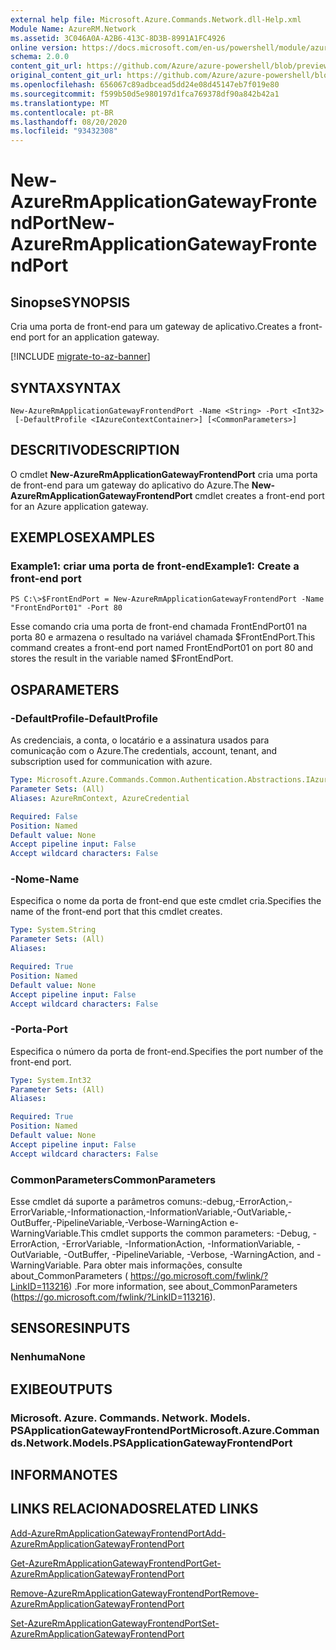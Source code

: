 ```yaml
---
external help file: Microsoft.Azure.Commands.Network.dll-Help.xml
Module Name: AzureRM.Network
ms.assetid: 3C046A0A-A2B6-413C-8D3B-8991A1FC4926
online version: https://docs.microsoft.com/en-us/powershell/module/azurerm.network/new-azurermapplicationgatewayfrontendport
schema: 2.0.0
content_git_url: https://github.com/Azure/azure-powershell/blob/preview/src/ResourceManager/Network/Commands.Network/help/New-AzureRmApplicationGatewayFrontendPort.md
original_content_git_url: https://github.com/Azure/azure-powershell/blob/preview/src/ResourceManager/Network/Commands.Network/help/New-AzureRmApplicationGatewayFrontendPort.md
ms.openlocfilehash: 656067c89adbcead5dd24e08d45147eb7f019e80
ms.sourcegitcommit: f599b50d5e980197d1fca769378df90a842b42a1
ms.translationtype: MT
ms.contentlocale: pt-BR
ms.lasthandoff: 08/20/2020
ms.locfileid: "93432308"
---
```

# <span data-ttu-id="94a5a-101">New-AzureRmApplicationGatewayFrontendPort</span><span class="sxs-lookup"><span data-stu-id="94a5a-101">New-AzureRmApplicationGatewayFrontendPort</span></span>

## <span data-ttu-id="94a5a-102">Sinopse</span><span class="sxs-lookup"><span data-stu-id="94a5a-102">SYNOPSIS</span></span>
<span data-ttu-id="94a5a-103">Cria uma porta de front-end para um gateway de aplicativo.</span><span class="sxs-lookup"><span data-stu-id="94a5a-103">Creates a front-end port for an application gateway.</span></span>

[!INCLUDE [migrate-to-az-banner](../../includes/migrate-to-az-banner.md)]

## <span data-ttu-id="94a5a-104">SYNTAX</span><span class="sxs-lookup"><span data-stu-id="94a5a-104">SYNTAX</span></span>

```
New-AzureRmApplicationGatewayFrontendPort -Name <String> -Port <Int32>
 [-DefaultProfile <IAzureContextContainer>] [<CommonParameters>]
```

## <span data-ttu-id="94a5a-105">DESCRITIVO</span><span class="sxs-lookup"><span data-stu-id="94a5a-105">DESCRIPTION</span></span>
<span data-ttu-id="94a5a-106">O cmdlet **New-AzureRmApplicationGatewayFrontendPort** cria uma porta de front-end para um gateway do aplicativo do Azure.</span><span class="sxs-lookup"><span data-stu-id="94a5a-106">The **New-AzureRmApplicationGatewayFrontendPort** cmdlet creates a front-end port for an Azure application gateway.</span></span>

## <span data-ttu-id="94a5a-107">EXEMPLOS</span><span class="sxs-lookup"><span data-stu-id="94a5a-107">EXAMPLES</span></span>

### <span data-ttu-id="94a5a-108">Example1: criar uma porta de front-end</span><span class="sxs-lookup"><span data-stu-id="94a5a-108">Example1: Create a front-end port</span></span>
```
PS C:\>$FrontEndPort = New-AzureRmApplicationGatewayFrontendPort -Name "FrontEndPort01" -Port 80
```

<span data-ttu-id="94a5a-109">Esse comando cria uma porta de front-end chamada FrontEndPort01 na porta 80 e armazena o resultado na variável chamada $FrontEndPort.</span><span class="sxs-lookup"><span data-stu-id="94a5a-109">This command creates a front-end port named FrontEndPort01 on port 80 and stores the result in the variable named $FrontEndPort.</span></span>

## <span data-ttu-id="94a5a-110">OS</span><span class="sxs-lookup"><span data-stu-id="94a5a-110">PARAMETERS</span></span>

### <span data-ttu-id="94a5a-111">-DefaultProfile</span><span class="sxs-lookup"><span data-stu-id="94a5a-111">-DefaultProfile</span></span>
<span data-ttu-id="94a5a-112">As credenciais, a conta, o locatário e a assinatura usados para comunicação com o Azure.</span><span class="sxs-lookup"><span data-stu-id="94a5a-112">The credentials, account, tenant, and subscription used for communication with azure.</span></span>

```yaml
Type: Microsoft.Azure.Commands.Common.Authentication.Abstractions.IAzureContextContainer
Parameter Sets: (All)
Aliases: AzureRmContext, AzureCredential

Required: False
Position: Named
Default value: None
Accept pipeline input: False
Accept wildcard characters: False
```

### <span data-ttu-id="94a5a-113">-Nome</span><span class="sxs-lookup"><span data-stu-id="94a5a-113">-Name</span></span>
<span data-ttu-id="94a5a-114">Especifica o nome da porta de front-end que este cmdlet cria.</span><span class="sxs-lookup"><span data-stu-id="94a5a-114">Specifies the name of the front-end port that this cmdlet creates.</span></span>

```yaml
Type: System.String
Parameter Sets: (All)
Aliases:

Required: True
Position: Named
Default value: None
Accept pipeline input: False
Accept wildcard characters: False
```

### <span data-ttu-id="94a5a-115">-Porta</span><span class="sxs-lookup"><span data-stu-id="94a5a-115">-Port</span></span>
<span data-ttu-id="94a5a-116">Especifica o número da porta de front-end.</span><span class="sxs-lookup"><span data-stu-id="94a5a-116">Specifies the port number of the front-end port.</span></span>

```yaml
Type: System.Int32
Parameter Sets: (All)
Aliases:

Required: True
Position: Named
Default value: None
Accept pipeline input: False
Accept wildcard characters: False
```

### <span data-ttu-id="94a5a-117">CommonParameters</span><span class="sxs-lookup"><span data-stu-id="94a5a-117">CommonParameters</span></span>
<span data-ttu-id="94a5a-118">Esse cmdlet dá suporte a parâmetros comuns:-debug,-ErrorAction,-ErrorVariable,-Informationaction,-InformationVariable,-OutVariable,-OutBuffer,-PipelineVariable,-Verbose-WarningAction e-WarningVariable.</span><span class="sxs-lookup"><span data-stu-id="94a5a-118">This cmdlet supports the common parameters: -Debug, -ErrorAction, -ErrorVariable, -InformationAction, -InformationVariable, -OutVariable, -OutBuffer, -PipelineVariable, -Verbose, -WarningAction, and -WarningVariable.</span></span> <span data-ttu-id="94a5a-119">Para obter mais informações, consulte about_CommonParameters ( https://go.microsoft.com/fwlink/?LinkID=113216) .</span><span class="sxs-lookup"><span data-stu-id="94a5a-119">For more information, see about_CommonParameters (https://go.microsoft.com/fwlink/?LinkID=113216).</span></span>

## <span data-ttu-id="94a5a-120">SENSORES</span><span class="sxs-lookup"><span data-stu-id="94a5a-120">INPUTS</span></span>

### <span data-ttu-id="94a5a-121">Nenhuma</span><span class="sxs-lookup"><span data-stu-id="94a5a-121">None</span></span>

## <span data-ttu-id="94a5a-122">EXIBE</span><span class="sxs-lookup"><span data-stu-id="94a5a-122">OUTPUTS</span></span>

### <span data-ttu-id="94a5a-123">Microsoft. Azure. Commands. Network. Models. PSApplicationGatewayFrontendPort</span><span class="sxs-lookup"><span data-stu-id="94a5a-123">Microsoft.Azure.Commands.Network.Models.PSApplicationGatewayFrontendPort</span></span>

## <span data-ttu-id="94a5a-124">INFORMA</span><span class="sxs-lookup"><span data-stu-id="94a5a-124">NOTES</span></span>

## <span data-ttu-id="94a5a-125">LINKS RELACIONADOS</span><span class="sxs-lookup"><span data-stu-id="94a5a-125">RELATED LINKS</span></span>

[<span data-ttu-id="94a5a-126">Add-AzureRmApplicationGatewayFrontendPort</span><span class="sxs-lookup"><span data-stu-id="94a5a-126">Add-AzureRmApplicationGatewayFrontendPort</span></span>](./Add-AzureRmApplicationGatewayFrontendPort.md)

[<span data-ttu-id="94a5a-127">Get-AzureRmApplicationGatewayFrontendPort</span><span class="sxs-lookup"><span data-stu-id="94a5a-127">Get-AzureRmApplicationGatewayFrontendPort</span></span>](./Get-AzureRmApplicationGatewayFrontendPort.md)

[<span data-ttu-id="94a5a-128">Remove-AzureRmApplicationGatewayFrontendPort</span><span class="sxs-lookup"><span data-stu-id="94a5a-128">Remove-AzureRmApplicationGatewayFrontendPort</span></span>](./Remove-AzureRmApplicationGatewayFrontendPort.md)

[<span data-ttu-id="94a5a-129">Set-AzureRmApplicationGatewayFrontendPort</span><span class="sxs-lookup"><span data-stu-id="94a5a-129">Set-AzureRmApplicationGatewayFrontendPort</span></span>](./Set-AzureRmApplicationGatewayFrontendPort.md)


